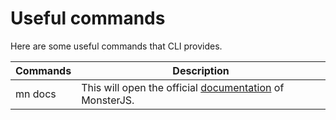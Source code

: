 # Useful commands

Here are some useful commands that CLI provides.

| Commands | Description |
| --- | --- |
| mn docs | This will open the official [documentation](https://monster-js.org) of MonsterJS. |